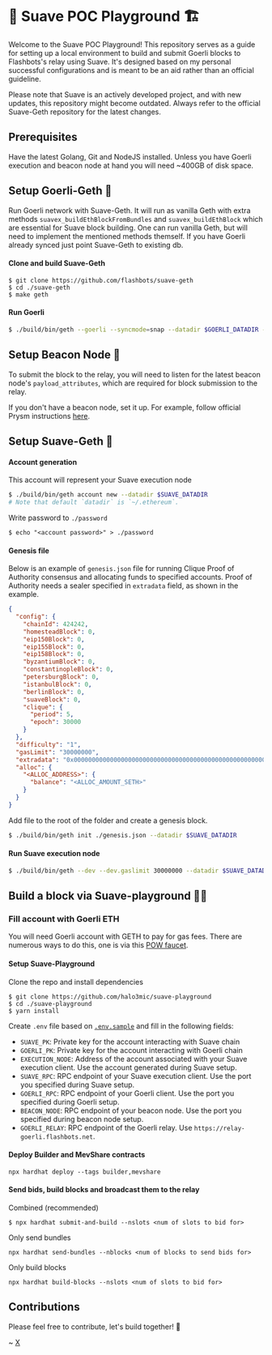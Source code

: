 # 🚧 Suave POC Playground 🏗️

Welcome to the Suave POC Playground! This repository serves as a guide for setting up a local environment to build and submit Goerli blocks to Flashbots's relay using Suave. It's designed based on my personal successful configurations and is meant to be an aid rather than an official guideline.

Please note that Suave is an actively developed project, and with new updates, this repository might become outdated. Always refer to the official Suave-Geth repository for the latest changes.

## Prerequisites
Have the latest Golang, Git and NodeJS installed. Unless you have Goerli execution and beacon node at hand you will need ~400GB of disk space.

## Setup Goerli-Geth 👻
Run Goerli network with Suave-Geth. It will run as vanilla Geth with extra methods 
`suavex_buildEthBlockFromBundles` and `suavex_buildEthBlock` which are essential for Suave block building. One can run vanilla Geth, but will need to implement the mentioned methods themself. If you have Goerli already synced just point Suave-Geth to existing db.

#### Clone and build Suave-Geth

```
$ git clone https://github.com/flashbots/suave-geth
$ cd ./suave-geth
$ make geth
```
#### Run Goerli

```bash
$ ./build/bin/geth --goerli --syncmode=snap --datadir $GOERLI_DATADIR --http --http --http.api eth,net,engine,admin,suavex --http.addr 127.0.0.1 --http.port $GOERLI_RPC_PORT
```
 
## Setup Beacon Node 📡
To submit the block to the relay, you will need to listen for the latest beacon node's `payload_attributes`, which are required for block submission to the relay.

If you don't have a beacon node, set it up. For example, follow official Prysm instructions [here](https://docs.prylabs.network/docs/install/install-with-script).

## Setup Suave-Geth 🤖

#### Account generation 
This account will represent your Suave execution node

```bash
$ ./build/bin/geth account new --datadir $SUAVE_DATADIR
# Note that default `datadir` is `~/.ethereum`.
```
Write password to `./password`
```
$ echo "<account password>" > ./password
```

#### Genesis file

Below is an example of `genesis.json` file for running Clique Proof of Authority consensus and allocating funds to specified accounts. Proof of Authority needs a sealer specified in `extradata` field, as shown in the example.

```json
{
  "config": {
    "chainId": 424242,
    "homesteadBlock": 0,
    "eip150Block": 0,
    "eip155Block": 0,
    "eip158Block": 0,
    "byzantiumBlock": 0,
    "constantinopleBlock": 0,
    "petersburgBlock": 0,
    "istanbulBlock": 0,
    "berlinBlock": 0,
    "suaveBlock": 0,
    "clique": {
      "period": 5,
      "epoch": 30000
    }
  },
  "difficulty": "1",
  "gasLimit": "30000000",
  "extradata": "0x0000000000000000000000000000000000000000000000000000000000000000<SEALER_ADDRESS>0000000000000000000000000000000000000000000000000000000000000000000000000000000000000000000000000000000000000000000000000000000000",
  "alloc": {
    "<ALLOC_ADDRESS>": {
      "balance": "<ALLOC_AMOUNT_SETH>"
    }
  }
}
```
Add file to the root of the folder and create a genesis block.
```bash
$ ./build/bin/geth init ./genesis.json --datadir $SUAVE_DATADIR
```

#### Run Suave execution node
```bash
$ ./build/bin/geth --dev --dev.gaslimit 30000000 --datadir $SUAVE_DATADIR --http --http.addr "127.0.0.1" --http.api "eth,web3,net,clique" --allow-insecure-unlock --unlock $SEALER_ADDRESS --password ./password --ws --suave.eth.remote_endpoint "http://localhost:$GOERLI_RPC_PORT" --miner.gasprice 0
```

## Build a block via Suave-playground 👷‍♂️

### Fill account with Goerli ETH
You will need Goerli account with GETH to pay for gas fees. 
There are numerous ways to do this, one is via this [POW faucet](https://goerli-faucet.pk910.de/).


#### Setup Suave-Playground

Clone the repo and install dependencies
```
$ git clone https://github.com/halo3mic/suave-playground
$ cd ./suave-playground
$ yarn install
```

Create `.env` file based on [`.env.sample`](./.env.sample) and fill in the following fields:
* `SUAVE_PK`: Private key for the account interacting with Suave chain
* `GOERLI_PK`: Private key for the account interacting with Goerli chain
* `EXECUTION_NODE`: Address of the account associated with your Suave execution client. Use the account generated during Suave setup.
* `SUAVE_RPC`: RPC endpoint of your Suave execution client. Use the port you specified during Suave setup.
* `GOERLI_RPC`: RPC endpoint of your Goerli client. Use the port you specified during Goerli setup.
* `BEACON_NODE`: RPC endpoint of your beacon node. Use the port you specified during beacon node setup.
* `GOERLI_RELAY`: RPC endpoint of the Goerli relay. Use `https://relay-goerli.flashbots.net`.

#### Deploy Builder and MevShare contracts
```
npx hardhat deploy --tags builder,mevshare
```

#### Send bids, build blocks and broadcast them to the relay

Combined (recommended)
```
$ npx hardhat submit-and-build --nslots <num of slots to bid for>
```

Only send bundles
```
npx hardhat send-bundles --nblocks <num of blocks to send bids for>
```

Only build blocks
```
npx hardhat build-blocks --nslots <num of slots to bid for>
```

## Contributions
Please feel free to contribute, let's build together! 💪

~ [X](https://twitter.com/MihaLotric)